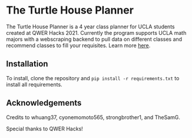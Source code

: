 # The Turtle House Planner

The Turtle House Planner is a 4 year class planner for UCLA students created at QWER Hacks 2021. Currently the program supports UCLA math majors with a webscraping backend to pull data on different classes and recommend classes to fill your requisites. Learn more [here](https://devpost.com/software/turtle-planner?ref_content=my-projects-tab&ref_feature=my_projects).

## Installation

To install, clone the repository and `pip install -r requirements.txt` to install all requirements. 

## Acknowledgements

Credits to whuang37, cyonemomoto565, strongbrother1, and TheSamG.

Special thanks to QWER Hacks!
